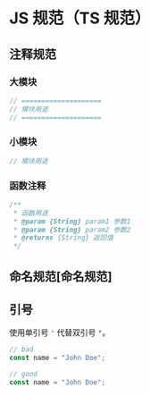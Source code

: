 # JS 规范（TS 规范）

## 注释规范

### 大模块

```js
// ====================
// 模块用途
// ====================
```

### 小模块

```js
// 模块用途
```

### 函数注释

```js
/**
 * 函数用途
 * @param {String} param1 参数1
 * @param {String} param2 参数2
 * @returns {String} 返回值
 */
```

## 命名规范<rt>[命名规范]</rt>

## 引号

使用单引号 `'` 代替双引号 `"`。

```js
// bad
const name = "John Doe";

// good
const name = "John Doe";
```
